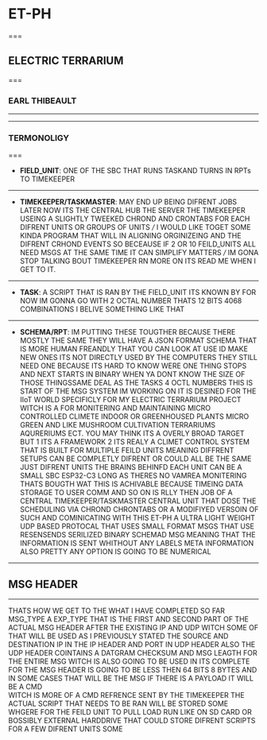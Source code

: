 # ET-PH 
===
## ELECTRIC TERRARIUM
===
### EARL THIBEAULT
_______
_______
### TERMONOLIGY 
===
- **FIELD_UNIT**: ONE OF THE SBC THAT RUNS TASKAND TURNS IN RPTs TO TIMEKEEPER
---
- **TIMEKEEPER/TASKMASTER**: MAY END UP BEING DIFRENT JOBS LATER NOW ITS THE CENTRAL 
HUB THE SERVER THE TIMEKEEPER USEING A SLIGHTLY TWEEKED CHROND AND CRONTABS FOR EACH
DIFRENT UNITS OR GROUPS OF UNITS */* I WOULD LIKE TOGET SOME KINDA PROGRAM THAT WILL 
IN ALIGNING ORGINIZEING AND THE DIFRENT CRHOND EVENTS SO BECEAUSE IF 2 OR 10 FEILD_UNITS
ALL NEED MSGS AT THE SAME TIME IT CAN SIMPLIFY MATTERS */* IM GONA STOP TALKING
BOUT TIMEKEEPER RN MORE ON ITS READ ME WHEN I GET TO IT. 
----
- **TASK**: A SCRIPT THAT IS RAN BY THE FIELD_UNIT ITS KNOWN BY  FOR NOW IM GONNA
GO WITH 2 OCTAL NUMBER THATS 12 BITS 4068 COMBINATIONS I BELIVE SOMETHING LIKE THAT 
---
- **SCHEMA/RPT**: IM PUTTING THESE TOUGTHER BECAUSE THERE MOSTLY THE SAME THEY WILL HAVE A JSON FORMAT SCHEMA THAT IS MORE HUMAN FREANDLY THAT YOU CAN LOOK AT USE ID MAKE NEW ONES ITS NOT DIRECTLY USED BY THE COMPUTERS THEY STILL NEED ONE BECAUSE ITS HARD TO KNOW WERE ONE THING STOPS AND NEXT STARTS IN BINARY WHEN YA DONT KNOW THE SIZE OF THOSE THINGSSAME DEAL AS THE TASKS 4 OCTL NUMBERS
THIS IS START OF THE MSG SYSTEM IM WORKING ON IT IS DESINED FOR THE IIoT WORLD
SPECIFICLY FOR MY ELECTRIC TERRARIUM PROJECT WITCH IS A FOR MONITERING AND 
MAINTAINING MICRO CONTROLLED CLIMETE INDOOR OR GREENHOUSED PLANTS MICRO GREEN
AND LIKE MUSHROOM CULTIVATION TERRARIUMS AQURERIUMS ECT. YOU MAY THINK ITS A 
OVERLY BROAD TARGET BUT 1 ITS A FRAMEWORK 2 ITS REALY A CLIMET CONTROL SYSTEM 
THAT IS BUILT FOR MULTIPLE FEILD UNITS MEANING DIFFRENT SETUPS CAN BE COMPLETLY
DIFRENT OR COULD ALL BE THE SAME JUST DIFRENT UNITS THE BRAINS BEHINFD EACH UNIT
CAN BE A SMALL SBC ESP32-C3 LONG AS THERES NO VAMREA MONITERING THATS BOUGTH WAT 
THIS IS ACHIVABLE BECAUSE TIMEING DATA STORAGE TO USER COMM AND SO ON IS RLLY THEN
JOB OF A CENTRAL TIMEKEEPER/TASKMASTER CENTRAL UNIT THAT DOSE THE SCHEDULING 
VIA CHROND CHRONTABS OR A MODIFIYED VERSOIN OF SUCH AND COMINICATING WITH THIS ET-PH
A ULTRA LIGHT WEIGHT UDP BASED PROTOCAL THAT USES SMALL FORMAT MSGS THAT USE RESENSENDS
SERILIZED BINARY SCHEMAD MSG MEANING THAT THE INFORMATION IS SENT WHITHOUT ANY LABELS
META INFORMATION ALSO PRETTY ANY OPTION IS GOING TO BE NUMERICAL 

----
## MSG HEADER
_____
THATS HOW WE GET TO THE WHAT I HAVE COMPLETED SO FAR MSG_TYPE A EXP_TYPE THAT IS THE 
FIRST AND SECOND PART OF THE ACTUAL MSG HEADER AFTER THE EXISTING IP AND UDP 
WITCH SOME OF THAT WILL BE USED AS I PREVIOUSLY STATED THE SOURCE AND DESTINATION 
IP IN THE IP HEADER AND PORT IN UDP HEADER ALSO THE UDP HEADER COINTAINS A DATGRAM 
CHECKSUM AND MSG LEAGTH FOR THE ENTIRE MSG WITCH IS ALSO GOING TO BE USED 
IN ITS COMPLETE FOR THE MSG HEADER IS GOING TO BE LESS THEN 64 BITS 8 BYTES AND
IN SOME CASES THAT WILL BE THE MSG IF THERE IS A PAYLOAD IT WILL BE A CMD  
WITCH IS MORE OF A CMD REFRENCE SENT BY THE TIMEKEEPER THE ACTUAL SCRIPT THAT
NEEDS TO BE RAN WILL BE STORED SOME WHGERE FOR THE FEILD UNIT TO PULL LOAD RUN 
LIKE ON SD CARD OR BOSSIBLY EXTERNAL HARDDRIVE THAT COULD STORE DIFRENT SCRIPTS FOR
 A FEW DIFRENT UNITS SOME 